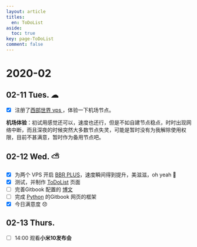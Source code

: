 ```yaml
---
layout: article
titles:
  en: ToDoList
aside:
  toc: true
key: page-ToDoList
comment: false
---
```

# 2020-02
## 02-11  Tues.  ☁
- [x] 注册了[西部世界 vps ](https://xbsj7654.space/portal/order/node)，体验一下机场节点。

**机场体验**：初试用感觉还可以，速度也还行，但是不如自建节点稳点，时时出现网络中断，而且深夜的时候突然大多数节点失灵，可能是暂时没有为我解除使用权限，目前不甚满意，暂时作为备用节点吧。
## 02-12  Wed.  ⛅
- [x] 为两个 VPS 开启 [BBR PLUS](https://github.com/chiakge/Linux-NetSpeed)，速度瞬间得到提升，美滋滋，oh yeah 🤪
- [x] 测试，并制作 [ToDoList](https://xresearcher.com/ToDoList.html) 页面
- [ ] 完善Gitbook 配置的 [博文]()
- [ ] 完成 [Python](https://python.xresearcher.com) 的Gitbook 网页的框架
- [x] 今日满意度 😞
## 02-13  Thurs.  
- [ ] 14:00 观看**小米10发布会**